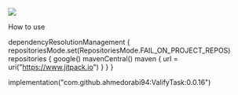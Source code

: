 [![](https://jitpack.io/v/ahmedorabi94/ValifyTask.svg)](https://jitpack.io/#ahmedorabi94/ValifyTask)


How to use

dependencyResolutionManagement {
    repositoriesMode.set(RepositoriesMode.FAIL_ON_PROJECT_REPOS)
    repositories {
        google()
        mavenCentral()
        maven {
            url = uri("https://www.jitpack.io")
        }
    }
}

implementation("com.github.ahmedorabi94:ValifyTask:0.0.16")
